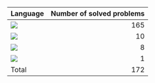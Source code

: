 
| Language  | Number of solved problems |
|:---|---:|
|![](https://img.shields.io/badge/Javascript-F7DF1E?style=flat&logo=JavaScript&logoColor=white)|165|
|![](https://img.shields.io/badge/C++-00599C?style=flat&logo=cplusplus&logoColor=white)|10|
|![](https://img.shields.io/badge/Python-3776AB?style=flat&logo=python&logoColor=white)|8|
|![](https://img.shields.io/badge/C-A8B9CC?style=flat&logo=c&logoColor=white)|1|
|Total| 172|


